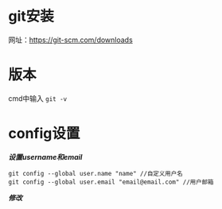 # git安装
网址：https://git-scm.com/downloads
# 版本
cmd中输入  `git -v`
# config设置  
***设置username和email***  
```
git config --global user.name "name" //自定义用户名
git config --global user.email "email@email.com" //用户邮箱
```
***修改***  

